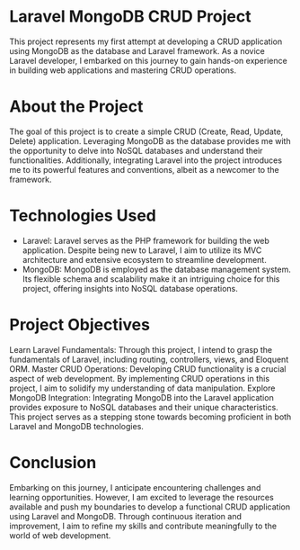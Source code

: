 # Laravel MongoDB CRUD Project
This project represents my first attempt at developing a CRUD application using MongoDB as the database and Laravel framework. As a novice Laravel developer, I embarked on this journey to gain hands-on experience in building web applications and mastering CRUD operations.

# About the Project
The goal of this project is to create a simple CRUD (Create, Read, Update, Delete) application. Leveraging MongoDB as the database provides me with the opportunity to delve into NoSQL databases and understand their functionalities. Additionally, integrating Laravel into the project introduces me to its powerful features and conventions, albeit as a newcomer to the framework.

# Technologies Used
- Laravel: Laravel serves as the PHP framework for building the web application. Despite being new to Laravel, I aim to utilize its MVC architecture and extensive ecosystem to streamline development.
- MongoDB: MongoDB is employed as the database management system. Its flexible schema and scalability make it an intriguing choice for this project, offering insights into NoSQL database operations.

# Project Objectives
Learn Laravel Fundamentals: Through this project, I intend to grasp the fundamentals of Laravel, including routing, controllers, views, and Eloquent ORM.
Master CRUD Operations: Developing CRUD functionality is a crucial aspect of web development. By implementing CRUD operations in this project, I aim to solidify my understanding of data manipulation.
Explore MongoDB Integration: Integrating MongoDB into the Laravel application provides exposure to NoSQL databases and their unique characteristics. This project serves as a stepping stone towards becoming proficient in both Laravel and MongoDB technologies.

# Conclusion
Embarking on this journey, I anticipate encountering challenges and learning opportunities. However, I am excited to leverage the resources available and push my boundaries to develop a functional CRUD application using Laravel and MongoDB. Through continuous iteration and improvement, I aim to refine my skills and contribute meaningfully to the world of web development.
